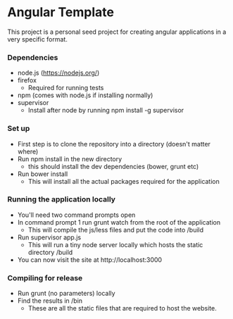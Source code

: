 # Angular Template #

This project is a personal seed project for creating angular applications in a very specific format.

### Dependencies ###

* node.js (https://nodejs.org/)
* firefox
    * Required for running tests
* npm (comes with node.js if installing normally)
* supervisor
    * Install after node by running npm install -g supervisor

### Set up ###

* First step is to clone the repository into a directory (doesn't matter where)
* Run npm install in the new directory
    * this should install the dev dependencies (bower, grunt etc)
* Run bower install
    * This will install all the actual packages required for the application

### Running the application locally ###

* You'll need two command prompts open
* In command prompt 1 run grunt watch from the root of the application
    * This will compile the js/less files and put the code into /build
* Run supervisor app.js
    * This will run a tiny node server locally which hosts the static directory /build
* You can now visit the site at http://localhost:3000

### Compiling for release ###

* Run grunt (no parameters) locally
* Find the results in /bin
    * These are all the static files that are required to host the website.
